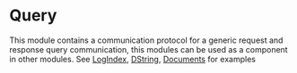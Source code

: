 # Query

This module contains a communication protocol for a generic request and response query communication, this modules can be used as a component in other modules. See [LogIndex](./log-index), [DString](./../../data/string), [Documents](./../../data/document) for examples